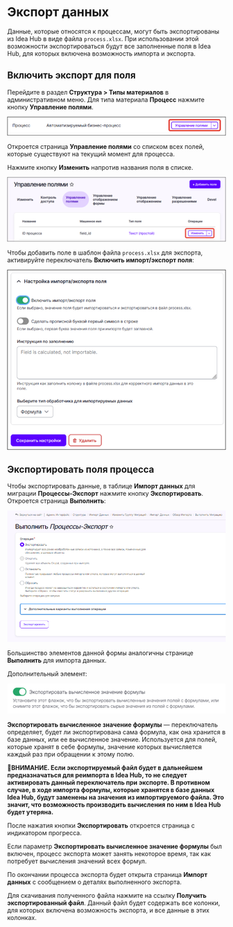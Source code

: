 # Экспорт данных

Данные, которые относятся к процессам, могут быть экспортированы из Idea Hub в виде файла `process.xlsx`. При использовании этой возможности экспортироваться будут все заполненные поля в Idea Hub, для которых включена возможность импорта и экспорта.

## Включить экспорт для поля

Перейдите в раздел **Структура > Типы материалов** в административном меню.  Для типа материала **Процесс** нажмите кнопку **Управление полями**.

![Управление полями процесса](<../../.gitbook/assets1/idea-hub/control-fields.png>)

Откроется страница **Управление полями** со списком всех полей, которые существуют на текущий момент для процесса. 

Нажмите кнопку **Изменить** напротив названия поля в списке.

![Кнопка Изменить](<../../.gitbook/assets1/idea-hub/change-field.png>)

Чтобы добавить поле в шаблон файла `process.xlsx` для экспорта, активируйте переключатель **Включить импорт/экспорт поля**:

![Настройка импорта/экспорта поля](<../../.gitbook/assets1/idea-hub/change-field-form-2.png>)


## Экспортировать поля процесса

Чтобы экспортировать данные, в таблице **Импорт данных** для миграции **Процессы-Экспорт** нажмите кнопку **Экспортировать**. Откроется страница **Выполнить**:

![](../../.gitbook/assets1/IdeaHub-ExportPage.PNG)

Большинство элементов данной формы аналогичны странице **Выполнить** для импорта данных. 

Дополнительный элемент: 

![](../../.gitbook/assets1/IdeaHub-Export-FormulasFlag.PNG)

**Экспортировать вычисленное значение формулы** — переключатель определяет, будет ли экспортирована сама формула, как она хранится в базе данных, 
или ее вычисленное значение. Используется для полей, которые хранят в себе формулы, значение которых вычисляется каждый раз при обращении к этому полю.


🔸**ВНИМАНИЕ. Если экспортируемый файл будет в дальнейшем предназначаться для реимпорта в Idea Hub, то не следует активировать данный переключатель при экспорте. В противном случае, в ходе импорта формулы, которые хранятся в базе данных Idea Hub, будут заменены на значения из импортируемого файла. Это значит, что возможность производить вычисления по ним в Idea Hub будет утеряна.**


После нажатия кнопки **Экспортировать** откроется страница с индикатором прогресса. 

Если параметр **Экспортировать вычисленное значение формулы** был включен, процесс экспорта может занять некоторое время, так как потребует вычисления значений всех формул.

По окончании процесса экспорта будет открыта страница **Импорт данных** с сообщением о деталях выполненного экспорта.

Для скачивания полученного файла нажмите на ссылку **Получить экспортированный файл**. Данный файл будет содержать все колонки, для которых включена возможность экспорта, и все данные в этих колонках.
